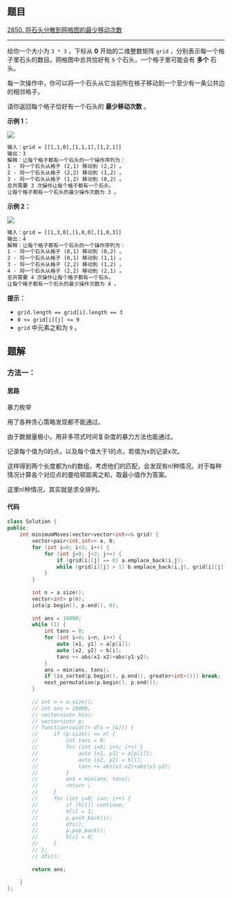 ## 题目

[2850. 将石头分散到网格图的最少移动次数](https://leetcode.cn/problems/minimum-moves-to-spread-stones-over-grid/description/)

---

给你一个大小为 `3 * 3` ，下标从 **0** 开始的二维整数矩阵 `grid` ，分别表示每一个格子里石头的数目。网格图中总共恰好有 `9` 个石头，一个格子里可能会有 **多个** 石头。

每一次操作中，你可以将一个石头从它当前所在格子移动到一个至少有一条公共边的相邻格子。

请你返回每个格子恰好有一个石头的 **最少移动次数** 。

  

**示例 1：**

![](https://assets.leetcode.com/uploads/2023/08/23/example1-3.svg)

```txt
输入：grid = [[1,1,0],[1,1,1],[1,2,1]]
输出：3
解释：让每个格子都有一个石头的一个操作序列为：
1 - 将一个石头从格子 (2,1) 移动到 (2,2) 。
2 - 将一个石头从格子 (2,2) 移动到 (1,2) 。
3 - 将一个石头从格子 (1,2) 移动到 (0,2) 。
总共需要 3 次操作让每个格子都有一个石头。
让每个格子都有一个石头的最少操作次数为 3 。
```

**示例 2：**

![](https://assets.leetcode.com/uploads/2023/08/23/example2-2.svg)

```txt
输入：grid = [[1,3,0],[1,0,0],[1,0,3]]
输出：4
解释：让每个格子都有一个石头的一个操作序列为：
1 - 将一个石头从格子 (0,1) 移动到 (0,2) 。
2 - 将一个石头从格子 (0,1) 移动到 (1,1) 。
3 - 将一个石头从格子 (2,2) 移动到 (1,2) 。
4 - 将一个石头从格子 (2,2) 移动到 (2,1) 。
总共需要 4 次操作让每个格子都有一个石头。
让每个格子都有一个石头的最少操作次数为 4 。
```
  

**提示：**

-   `grid.length == grid[i].length == 3`
-   `0 <= grid[i][j] <= 9`
-   `grid` 中元素之和为 `9` 。

  

## 题解

### 方法一：

#### 思路

暴力枚举

用了各种贪心策略发现都不能通过。

由于数据量极小，用非多项式时间复杂度的暴力方法也能通过。

记录每个值为0的点，以及每个值大于1的点，若值为x则记录x次。

这样得到两个长度都为n的数组，考虑他们的匹配，会发现有n!种情况。对于每种情况计算各个对应点的曼哈顿距离之和，取最小值作为答案。

这里n!种情况，其实就是求全排列。

#### 代码

```C++
class Solution {
public:
    int minimumMoves(vector<vector<int>>& grid) {
        vector<pair<int,int>> a, b;
        for (int i=0; i<3; i++) {
            for (int j=0; j<3; j++) {
                if (grid[i][j] == 0) a.emplace_back(i,j);
                while (grid[i][j] > 1) b.emplace_back(i,j), grid[i][j]--;
            }
        }
        
        int n = a.size();
        vector<int> p(n);
        iota(p.begin(), p.end(), 0);
        
        int ans = 10000;
        while (1) {
            int tans = 0;
            for (int i=0; i<n; i++) {
                auto [x1, y1] = a[p[i]];
                auto [x2, y2] = b[i];
                tans += abs(x1-x2)+abs(y1-y2);
            }
            ans = min(ans, tans);
            if (is_sorted(p.begin(), p.end(), greater<int>())) break;
            next_permutation(p.begin(), p.end());
        }
        
        // int n = a.size();
        // int ans = 10000;
        // vector<int> h(n);
        // vector<int> p;
        // function<void()> dfs = [&]() {
        //     if (p.size() == n) {
        //         int tans = 0;
        //         for (int i=0; i<n; i++) {
        //             auto [x1, y1] = a[p[i]];
        //             auto [x2, y2] = b[i];
        //             tans += abs(x1-x2)+abs(y1-y2);
        //         }
        //         ans = min(ans, tans);
        //         return ;
        //     }
        //     for (int i=0; i<n; i++) {
        //         if (h[i]) continue;
        //         h[i] = 1;
        //         p.push_back(i);
        //         dfs();
        //         p.pop_back();
        //         h[i] = 0;
        //     }
        // };
        // dfs();
        
        return ans;
        
    }
};
```

